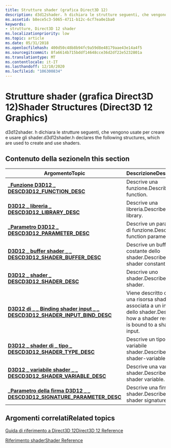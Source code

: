 ```yaml
---
title: Strutture shader (grafica Direct3D 12)
description: d3d12shader. h dichiara le strutture seguenti, che vengono usate per creare e usare gli shader.
ms.assetid: b8ece5c3-5065-4711-b12c-6cf7ea0e1ba0
keywords:
- strutture, Direct3D 12 shader
ms.localizationpriority: low
ms.topic: article
ms.date: 05/31/2018
ms.openlocfilehash: 400d50c48b8b94fc9a59d8e48179aae43e14a4f5
ms.sourcegitcommit: 8fa6614b715bddf14648cce36d2df22e5232801a
ms.translationtype: MT
ms.contentlocale: it-IT
ms.lasthandoff: 12/10/2020
ms.locfileid: "106300834"
---
```

# <a name="shader-structures-direct3d-12-graphics"></a><span data-ttu-id="072ec-104">Strutture shader (grafica Direct3D 12)</span><span class="sxs-lookup"><span data-stu-id="072ec-104">Shader Structures (Direct3D 12 Graphics)</span></span>

<span data-ttu-id="072ec-105">d3d12shader. h dichiara le strutture seguenti, che vengono usate per creare e usare gli shader.</span><span class="sxs-lookup"><span data-stu-id="072ec-105">d3d12shader.h declares the following structures, which are used to create and use shaders.</span></span>

## <a name="in-this-section"></a><span data-ttu-id="072ec-106">Contenuto della sezione</span><span class="sxs-lookup"><span data-stu-id="072ec-106">In this section</span></span>



| <span data-ttu-id="072ec-107">Argomento</span><span class="sxs-lookup"><span data-stu-id="072ec-107">Topic</span></span>                                                                                  | <span data-ttu-id="072ec-108">Descrizione</span><span class="sxs-lookup"><span data-stu-id="072ec-108">Description</span></span>                                                             |
|----------------------------------------------------------------------------------------|-------------------------------------------------------------------------|
| [<span data-ttu-id="072ec-109">**\_Funzione D3D12 \_ DESC**</span><span class="sxs-lookup"><span data-stu-id="072ec-109">**D3D12\_FUNCTION\_DESC**</span></span>](/windows/desktop/api/d3d12shader/ns-d3d12shader-d3d12_function_desc)<br/>                        | <span data-ttu-id="072ec-110">Descrive una funzione.</span><span class="sxs-lookup"><span data-stu-id="072ec-110">Describes a function.</span></span> <br/>                                       |
| [<span data-ttu-id="072ec-111">**D3D12 \_ libreria \_ DESC**</span><span class="sxs-lookup"><span data-stu-id="072ec-111">**D3D12\_LIBRARY\_DESC**</span></span>](/windows/desktop/api/d3d12shader/ns-d3d12shader-d3d12_library_desc)<br/>                          | <span data-ttu-id="072ec-112">Descrive una libreria.</span><span class="sxs-lookup"><span data-stu-id="072ec-112">Describes a library.</span></span> <br/>                                        |
| [<span data-ttu-id="072ec-113">**\_Parametro D3D12 \_ DESC**</span><span class="sxs-lookup"><span data-stu-id="072ec-113">**D3D12\_PARAMETER\_DESC**</span></span>](/windows/desktop/api/d3d12shader/ns-d3d12shader-d3d12_parameter_desc)<br/>                      | <span data-ttu-id="072ec-114">Descrive un parametro di funzione.</span><span class="sxs-lookup"><span data-stu-id="072ec-114">Describes a function parameter.</span></span> <br/>                             |
| [<span data-ttu-id="072ec-115">**D3D12 \_ buffer shader \_ \_ DESC**</span><span class="sxs-lookup"><span data-stu-id="072ec-115">**D3D12\_SHADER\_BUFFER\_DESC**</span></span>](/windows/desktop/api/d3d12shader/ns-d3d12shader-d3d12_shader_buffer_desc)<br/>             | <span data-ttu-id="072ec-116">Descrive un buffer costante dello shader.</span><span class="sxs-lookup"><span data-stu-id="072ec-116">Describes a shader constant-buffer.</span></span> <br/>                         |
| [<span data-ttu-id="072ec-117">**D3D12 \_ shader \_ DESC**</span><span class="sxs-lookup"><span data-stu-id="072ec-117">**D3D12\_SHADER\_DESC**</span></span>](/windows/desktop/api/d3d12shader/ns-d3d12shader-d3d12_shader_desc)<br/>                            | <span data-ttu-id="072ec-118">Descrive uno shader.</span><span class="sxs-lookup"><span data-stu-id="072ec-118">Describes a shader.</span></span> <br/>                                         |
| [<span data-ttu-id="072ec-119">**D3D12 di \_ \_ Binding shader input \_ \_ DESC**</span><span class="sxs-lookup"><span data-stu-id="072ec-119">**D3D12\_SHADER\_INPUT\_BIND\_DESC**</span></span>](/windows/desktop/api/d3d12shader/ns-d3d12shader-d3d12_shader_input_bind_desc)<br/>    | <span data-ttu-id="072ec-120">Viene descritto come una risorsa shader è associata a un input dello shader.</span><span class="sxs-lookup"><span data-stu-id="072ec-120">Describes how a shader resource is bound to a shader input.</span></span> <br/> |
| [<span data-ttu-id="072ec-121">**D3D12 \_ shader di \_ tipo \_ DESC**</span><span class="sxs-lookup"><span data-stu-id="072ec-121">**D3D12\_SHADER\_TYPE\_DESC**</span></span>](/windows/desktop/api/d3d12shader/ns-d3d12shader-d3d12_shader_type_desc)<br/>                 | <span data-ttu-id="072ec-122">Descrive un tipo di variabile shader.</span><span class="sxs-lookup"><span data-stu-id="072ec-122">Describes a shader-variable type.</span></span> <br/>                           |
| [<span data-ttu-id="072ec-123">**D3D12 \_ variabile shader \_ \_ DESC**</span><span class="sxs-lookup"><span data-stu-id="072ec-123">**D3D12\_SHADER\_VARIABLE\_DESC**</span></span>](/windows/desktop/api/d3d12shader/ns-d3d12shader-d3d12_shader_variable_desc)<br/>         | <span data-ttu-id="072ec-124">Descrive una variabile shader.</span><span class="sxs-lookup"><span data-stu-id="072ec-124">Describes a shader variable.</span></span> <br/>                                |
| [<span data-ttu-id="072ec-125">**\_Parametro della firma D3D12 \_ \_ DESC**</span><span class="sxs-lookup"><span data-stu-id="072ec-125">**D3D12\_SIGNATURE\_PARAMETER\_DESC**</span></span>](/windows/desktop/api/d3d12shader/ns-d3d12shader-d3d12_signature_parameter_desc)<br/> | <span data-ttu-id="072ec-126">Descrive una firma dello shader.</span><span class="sxs-lookup"><span data-stu-id="072ec-126">Describes a shader signature.</span></span> <br/>                               |



 

## <a name="related-topics"></a><span data-ttu-id="072ec-127">Argomenti correlati</span><span class="sxs-lookup"><span data-stu-id="072ec-127">Related topics</span></span>

<dl> <dt>

[<span data-ttu-id="072ec-128">Guida di riferimento a Direct3D 12</span><span class="sxs-lookup"><span data-stu-id="072ec-128">Direct3D 12 Reference</span></span>](direct3d-12-reference.md)
</dt> <dt>

[<span data-ttu-id="072ec-129">Riferimento shader</span><span class="sxs-lookup"><span data-stu-id="072ec-129">Shader Reference</span></span>](d3d12-graphics-reference-shader-reference.md)
</dt> </dl>

 

 





